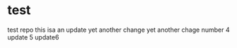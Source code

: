 # test
test repo
this isa an update
yet another change
yet  another chage number 4
update 5
update6
